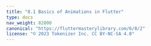 ```yaml
---
title: "8.1 Basics of Animations in Flutter"
type: docs
nav_weight: 82000
canonical: "https://fluttermasterylibrary.com/6/8/2"
license: "© 2023 Tokenizer Inc. CC BY-NC-SA 4.0"
---
```

